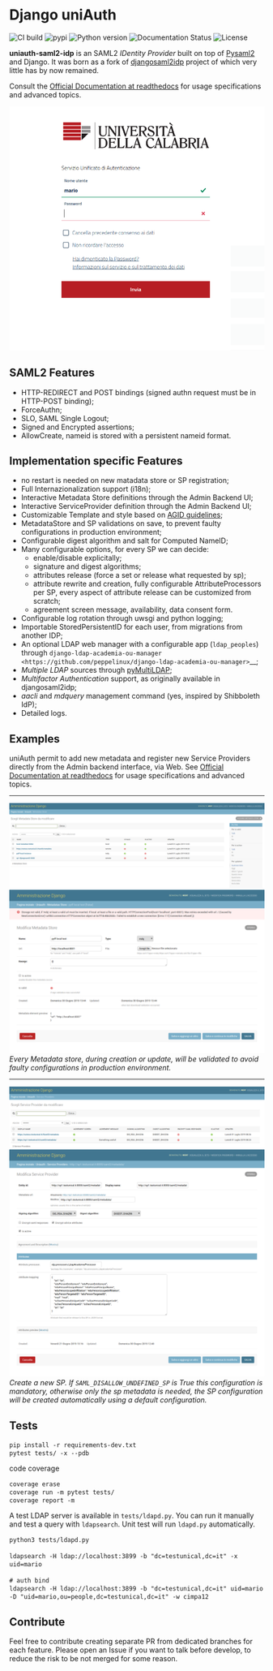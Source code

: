 # Django uniAuth

![CI build](https://travis-ci.org/UniversitaDellaCalabria/uniAuth.svg?branch=master)
![pypi](https://img.shields.io/pypi/v/uniauth-saml2-idp.svg)
![Python version](https://img.shields.io/badge/license-Apache%202-blue.svg)
![Documentation Status](https://readthedocs.org/projects/uniauth/badge/?version=latest)
![License](https://img.shields.io/badge/python-3.5%20%7C%203.6%20%7C%203.7-blue.svg)

**uniauth-saml2-idp** is an SAML2 *IDentity Provider* built on top of [Pysaml2](https://idpy.org) and Django.
It was born as a fork of [djangosaml2idp](https://github.com/OTA-Insight/djangosaml2idp/) project of which very little has by now remained.

Consult the [Official Documentation at readthedocs](https://uniauth.readthedocs.io/) for usage specifications and advanced topics.

![Alt text](docs/contents/login.png)

## SAML2 Features

- HTTP-REDIRECT and POST bindings (signed authn request must be in HTTP-POST binding);
- ForceAuthn;
- SLO, SAML Single Logout;
- Signed and Encrypted assertions;
- AllowCreate, nameid is stored with a persistent nameid format.

## Implementation specific Features

- no restart is needed on new matadata store or SP registration;
- Full Internazionalization support (i18n);
- Interactive Metadata Store definitions through the Admin Backend UI;
- Interactive ServiceProvider definition through the Admin Backend UI;
- Customizable Template and style based on [AGID guidelines](https://www.agid.gov.it/it/argomenti/linee-guida-design-pa);
- MetadataStore and SP validations on save, to prevent faulty configurations in production environment;
- Configurable digest algorithm and salt for Computed NameID;
- Many configurable options, for every SP we can decide:
    - enable/disable explicitally;
    - signature and digest algorithms;
    - attributes release (force a set or release what requested by sp);
    - attribute rewrite and creation, fully configurable AttributeProcessors per SP, every aspect of attribute release can be customized from scratch;
    - agreement screen message, availability, data consent form.
- Configurable log rotation through uwsgi and python logging;
- Importable StoredPersistentID for each user, from migrations from another IDP;
- An optional LDAP web manager with a configurable app (`ldap_peoples`) through `django-ldap-academia-ou-manager <https://github.com/peppelinux/django-ldap-academia-ou-manager>`__;
- _Multiple LDAP_ sources through [pyMultiLDAP](https://github.com/peppelinux/pyMultiLDAP);
- _Multifactor Authentication_ support, as originally available in djangosaml2idp;
- _aacli_ and _mdquery_ management command (yes, inspired by Shibboleth IdP);
- Detailed logs.


## Examples

uniAuth permit to add new metadata and register new Service Providers directly from the Admin backend interface, via Web.
See [Official Documentation at readthedocs](https://uniauth.readthedocs.io/) for usage specifications and advanced topics.

---

![Alt text](docs/contents/md_search.png)
![Alt text](docs/contents/mdstore.png)
*Every Metadata store, during creation or update, will be validated to avoid faulty configurations in production environment.*

---

![Alt text](docs/contents/sp_search.png)
![Alt text](docs/contents/sp.png)
*Create a new SP. If `SAML_DISALLOW_UNDEFINED_SP` is True this configuration is mandatory, otherwise only the sp metadata is needed, the SP configuration will be created automatically using a default configuration.*

## Tests

````
pip install -r requirements-dev.txt
pytest tests/ -x --pdb
````

code coverage
````
coverage erase
coverage run -m pytest tests/
coverage report -m
````

A test LDAP server is available in `tests/ldapd.py`.
You can run it manually and test a query with `ldapsearch`.
Unit test will run `ldapd.py` automatically.

```
python3 tests/ldapd.py

ldapsearch -H ldap://localhost:3899 -b "dc=testunical,dc=it" -x uid=mario

# auth bind
ldapsearch -H ldap://localhost:3899 -b "dc=testunical,dc=it" uid=mario -D "uid=mario,ou=people,dc=testunical,dc=it" -w cimpa12
```

## Contribute

Feel free to contribute creating separate PR from dedicated branches for each feature.
Please open an Issue if you want to talk before develop, to reduce the risk to be not merged for some reason.
